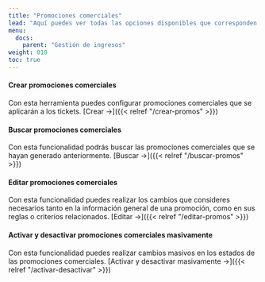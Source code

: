 ```yaml
---
title: "Promociones comerciales"
lead: "Aquí puedes ver todas las opciones disponibles que corresponden a promociones comerciales"
menu:
  docs:
    parent: "Gestión de ingresos"
weight: 010
toc: true
---
```


#### Crear promociones comerciales

Con esta herramienta puedes configurar promociones comerciales que se aplicarán a los tickets. [Crear →]({{< relref "/crear-promos" >}})

#### Buscar promociones comerciales

Con esta funcionalidad podrás buscar las promociones comerciales que se hayan generado anteriormente. [Buscar →]({{< relref "/buscar-promos" >}})

#### Editar promociones comerciales

Con esta funcionalidad puedes realizar los cambios que consideres necesarios tanto en la información general de una promoción, como en sus reglas o criterios relacionados. [Editar →]({{< relref "/editar-promos" >}})

#### Activar y desactivar promociones comerciales masivamente

Con esta funcionalidad puedes realizar cambios masivos en los estados de las promociones comerciales. [Activar y desactivar masivamente →]({{< relref "/activar-desactivar" >}})
